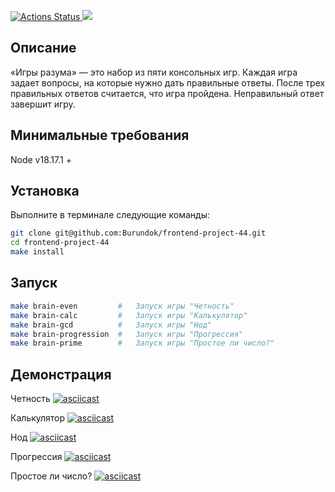 [![Actions Status](https://github.com/Burundok/frontend-project-44/workflows/hexlet-check/badge.svg)](https://github.com/Burundok/frontend-project-44/actions/workflows/hexlet-check.yml)<a href="https://codeclimate.com/github/Burundok/frontend-project-44/maintainability"> <img src="https://api.codeclimate.com/v1/badges/617426271beb9c7e50e9/maintainability" /></a>

## Описание
«Игры разума» — это набор из пяти консольных игр. Каждая игра задает вопросы, на которые нужно дать правильные ответы. После трех правильных ответов считается, что игра пройдена. Неправильный ответ завершит игру.

## Минимальные требования
Node v18.17.1 +

## Установка
Выполните в терминале следующие команды:
```bash
git clone git@github.com:Burundok/frontend-project-44.git
cd frontend-project-44
make install
```

## Запуск 
```bash
make brain-even         #   Запуск игры "Четность"
make brain-calc         #	Запуск игры "Калькулятор"
make brain-gcd          #	Запуск игры "Нод"
make brain-progression  #	Запуск игры "Прогрессия"
make brain-prime        #	Запуск игры "Простое ли число?"
```

## Демонстрация
Четность
[![asciicast](https://asciinema.org/a/608626.svg)](https://asciinema.org/a/608626)

Калькулятор
[![asciicast](https://asciinema.org/a/608630.svg)](https://asciinema.org/a/608630)

Нод
[![asciicast](https://asciinema.org/a/608632.svg)](https://asciinema.org/a/608632)

Прогрессия
[![asciicast](https://asciinema.org/a/608633.svg)](https://asciinema.org/a/608633)

Простое ли число?
[![asciicast](https://asciinema.org/a/608638.svg)](https://asciinema.org/a/608638)
